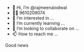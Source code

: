 - 👋 Hi, I’m @rajmeenalodwal
- 💐💐 9610209074
- 👀 I’m interested in ...
- 🌱 I’m currently learning ...
- 💞️ I’m looking to collaborate on ...
- 📫 How to reach me ...

<!---
rajmeenalodwal/rajmeenalodwal is a ✨ special ✨ repository because its `README.md` (this file) appears on your GitHub profile.
You can click the Preview link to take a look at your changes.
--->
Good news
